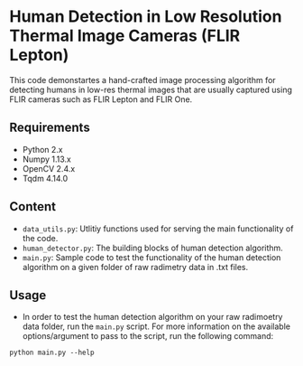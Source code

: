# Human Detection in Low Resolution Thermal Image Cameras (FLIR Lepton)
This code demonstartes a hand-crafted image processing algorithm for detecting humans in low-res thermal images that are usually captured using FLIR cameras such as FLIR Lepton and FLIR One.

## Requirements
- Python 2.x
- Numpy 1.13.x
- OpenCV 2.4.x
- Tqdm 4.14.0

## Content
- `data_utils.py`: Utlitiy functions used for serving the main functionality of the code.
- `human_detector.py`: The building blocks of human detection algorithm.
- `main.py`: Sample code to test the functionality of the human detection algorithm on a given folder of raw radimetry data in .txt files.

## Usage
- In order to test the human detection algorithm on your raw radimoetry data folder, run the `main.py` script. For more information on the available options/argument to pass to the script, run the following command:
```
python main.py --help
